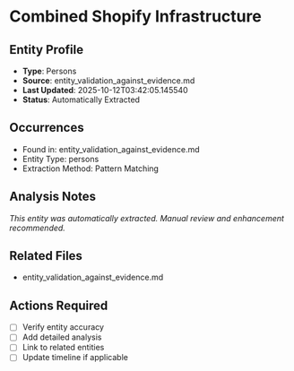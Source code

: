# Combined Shopify Infrastructure

## Entity Profile
- **Type**: Persons
- **Source**: entity_validation_against_evidence.md
- **Last Updated**: 2025-10-12T03:42:05.145540
- **Status**: Automatically Extracted

## Occurrences
- Found in: entity_validation_against_evidence.md
- Entity Type: persons
- Extraction Method: Pattern Matching

## Analysis Notes
*This entity was automatically extracted. Manual review and enhancement recommended.*

## Related Files
- entity_validation_against_evidence.md

## Actions Required
- [ ] Verify entity accuracy
- [ ] Add detailed analysis
- [ ] Link to related entities
- [ ] Update timeline if applicable
